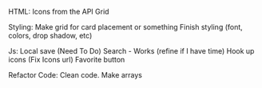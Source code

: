 HTML:
Icons from the API
Grid

Styling:
Make grid for card placement or something
Finish styling (font, colors, drop shadow, etc)

Js:
Local save (Need To Do)
Search - Works (refine if I have time)
Hook up icons (Fix Icons url)
Favorite button

Refactor Code:
Clean code. Make arrays